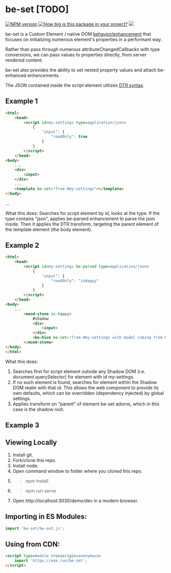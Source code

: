 # be-set [TODO]

[![NPM version](https://badge.fury.io/js/be-set.png)](http://badge.fury.io/js/be-set)
[![How big is this package in your project?](https://img.shields.io/bundlephobia/minzip/be-set?style=for-the-badge)](https://bundlephobia.com/result?p=be-set)
<img src="http://img.badgesize.io/https://cdn.jsdelivr.net/npm/be-set?compression=gzip">

be-set is a Custom Element / native DOM [behavior/enhancement](https://github.com/bahrus/be-enhanced) that focuses on initializing numerous element's  properties in a performant way.  

Rather than pass through numerous attributeChangedCallbacks with type conversions, we can pass values to properties directly, from server rendered content.

be-set also provides the ability to set nested property values and attach be-enhanced enhancements.


The JSON contained inside the script element utilizes [DTR syntax](https://github.com/bahrus/trans-render#declarative-trans-render-syntax-via-json-serializable-rhs-expressions-with-libdtrjs).

## Example 1

```html
<html>
    <head>
        <script id=my-settings type=application/json>
            {
                "input": {
                    "readOnly": true
                }
            }
        </script>
    </head>
<body>
    ...
    <div>
        <input>
    </div>
    ...
    <template be-set="from #my-settings"></template>
</body>
```

...

What this does:  Searches for script element by id, looks at the type.  If the type contains "json", applies be-parsed enhancement to parse the json inside.  Then it applies the DTR transform, targeting the parent element of the template element (the body element).

## Example 2

```html
<html>
    <head>
        <script id=my-settings be-parsed type=application/json>
            {
                "input": {
                    "readOnly": "isHappy"
                }
            }
        </script>
    </head>
<body>
    ...
        <mood-stone is-happy>
            #shadow
            <div>
                <input>
            </div>
            <be-hive be-set="from #my-settings with model coming from host."></be-hive>
        </mood-stone>
</body>
</html>
```

What this does:

1.  Searches first for script element outside any Shadow DOM (i.e. document.querySelector) for element with id my-settings.
2.  If no such element is found, searches for element within the Shadow DOM realm with that id.  This allows the web component to provide its own defaults, which can be overridden (dependency injected) by global settings.
3.  Applies transform on "parent" of element be-set adorns, which in this case is the shadow root.

## Example 3



## Viewing Locally

1.  Install git.
2.  Fork/clone this repo.
3.  Install node.
4.  Open command window to folder where you cloned this repo.
5.  > npm install
6.  > npm run serve
7.  Open http://localhost:3030/demo/dev in a modern browser.

## Importing in ES Modules:

```JavaScript
import 'be-set/be-set.js';
```

## Using from CDN:

```html
<script type=module crossorigin=anonymous>
    import 'https://esm.run/be-set';
</script>
```


